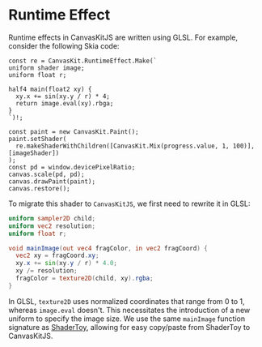 # Runtime Effect

Runtime effects in CanvasKitJS are written using GLSL. For example, consider the following Skia code:

```tsx
const re = CanvasKit.RuntimeEffect.Make(`
uniform shader image;
uniform float r;

half4 main(float2 xy) {   
  xy.x += sin(xy.y / r) * 4;
  return image.eval(xy).rbga;
}
`)!;

const paint = new CanvasKit.Paint();
paint.setShader(
  re.makeShaderWithChildren([CanvasKit.Mix(progress.value, 1, 100)], [imageShader])
);
const pd = window.devicePixelRatio;
canvas.scale(pd, pd);
canvas.drawPaint(paint);
canvas.restore();
```

To migrate this shader to `CanvasKitJS`, we first need to rewrite it in GLSL:

```glsl
uniform sampler2D child;
uniform vec2 resolution;
uniform float r;

void mainImage(out vec4 fragColor, in vec2 fragCoord) {
  vec2 xy = fragCoord.xy;
  xy.x += sin(xy.y / r) * 4.0;
  xy /= resolution;
  fragColor = texture2D(child, xy).rgba;
}
```

In GLSL, `texture2D` uses normalized coordinates that range from 0 to 1, whereas `image.eval` doesn't. This necessitates the introduction of a new uniform to specify the image size. 
We use the same `mainImage` function signature as [ShaderToy](https://www.shadertoy.com/), allowing for easy copy/paste from ShaderToy to CanvasKitJS.
